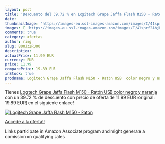```yaml
---
layout: post
title: 'Descuento del 39.72 % en Logitech Grape Jaffa Flash M150 - Ratón '
date: 
thumbnailImage: 'https://images-eu.ssl-images-amazon.com/images/I/41sprf2AbjL._SL200_.jpg'
images: [ 'https://images-eu.ssl-images-amazon.com/images/I/41sprf2AbjL._SL200_.jpg' ]
comments: true
category: ofertas
author: ring
slug: B00J22RU00
description:
actualPrice: 11.99 EUR
currency: EUR
price: 11.99
comparePrice: 19.89 EUR
inStock: true
prodname: Logitech Grape Jaffa Flash M150 - Ratón USB  color negro y naranja
---
```


Tienes [Logitech Grape Jaffa Flash M150 - Ratón USB  color negro y naranja](https://www.amazon.es/dp/B00J22RU00/?tag=tolees-21) con un 39.72 % de descuento con precio de oferta de 11.99 EUR (original: 19.89 EUR) en el siguiente enlace!

[![Logitech Grape Jaffa Flash M150 - Ratón ](https://images-eu.ssl-images-amazon.com/images/I/41sprf2AbjL._SL200_.jpg)](https://www.amazon.es/dp/B00J22RU00/?tag=tolees-21)

[Accede a la oferta!!](https://www.amazon.es/dp/B00J22RU00/?tag=tolees-21)

Links participate in Amazon Associate program and might generate a comission on qualifying sales


